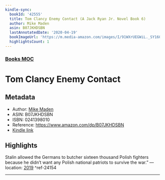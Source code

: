 ```yaml
---
kindle-sync:
  bookId: '42555'
  title: Tom Clancy Enemy Contact (A Jack Ryan Jr. Novel Book 6)
  author: Mike Maden
  asin: B07JKHDSBN
  lastAnnotatedDate: '2020-04-19'
  bookImageUrl: 'https://m.media-amazon.com/images/I/91WXrUEGWiL._SY160.jpg'
  highlightsCount: 1
---
```

### [Books MOC](Books%20MOC.md)

# Tom Clancy Enemy Contact

## Metadata
* Author: [Mike Maden](https://www.amazon.comundefined)
* ASIN: B07JKHDSBN
* ISBN: 0241398010
* Reference: https://www.amazon.com/dp/B07JKHDSBN
* [Kindle link](kindle://book?action=open&asin=B07JKHDSBN)

## Highlights
Stalin allowed the Germans to butcher sixteen thousand Polish fighters because he didn’t want any Polish national patriots to survive the war.” — location: [2019](kindle://book?action=open&asin=B07JKHDSBN&location=2019) ^ref-24154

---
